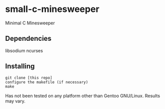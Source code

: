 # small-c-minesweeper

Minimal C Minesweeper

## Dependencies
libsodium
ncurses

## Installing
```
git clone [this repo]
configure the makefile (if necessary)
make
```

Has not been tested on any platform other than Gentoo GNU/Linux.
Results may vary.
